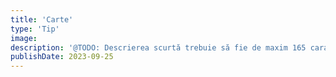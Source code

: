 ```yaml
---
title: 'Carte'
type: 'Tip'
image:
description: '@TODO: Descrierea scurtă trebuie să fie de maxim 165 caractere'
publishDate: 2023-09-25
---
```

